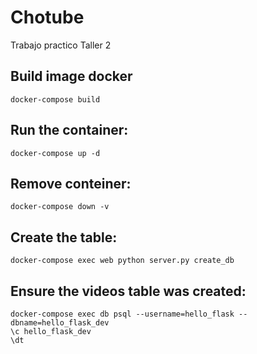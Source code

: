 # Chotube
Trabajo practico Taller 2


## Build image docker
```
docker-compose build
```

## Run the container:
```
docker-compose up -d
```

## Remove conteiner:
```
docker-compose down -v
```


## Create the table:
```
docker-compose exec web python server.py create_db
```

## Ensure the videos table was created:
```
docker-compose exec db psql --username=hello_flask --dbname=hello_flask_dev
\c hello_flask_dev
\dt
```
